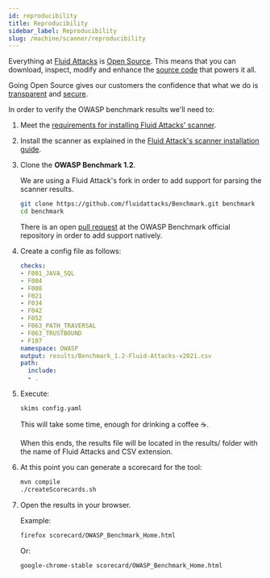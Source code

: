 ```yaml
---
id: reproducibility
title: Reproducibility
sidebar_label: Reproducibility
slug: /machine/scanner/reproducibility
---
```


Everything at [Fluid Attacks](https://fluidattacks.com)
is [Open Source](https://opensource.com/resources/what-open-source).
This means that you can download, inspect, modify
and enhance the [source code](https://gitlab.com/fluidattacks/product)
that powers it all.

Going Open Source
gives our customers the confidence
that what we do is [transparent](https://fluidattacks.com/about-us/values/)
and [secure](https://fluidattacks.com/security/).

In order to verify the OWASP benchmark results we'll need to:
1.  Meet the
    [requirements for installing Fluid Attacks' scanner](/machine/scanner/plans/foss#requirements).

1.  Install the scanner as explained in the
    [Fluid Attack's scanner installation guide](/machine/scanner/plans/foss#installing).

1.  Clone the **OWASP Benchmark 1.2**.

    We are using a Fluid Attack's fork in order to add support
    for parsing the scanner results.

    ```bash
    git clone https://github.com/fluidattacks/Benchmark.git benchmark
    cd benchmark
    ```

    There is an open [pull request](https://github.com/OWASP/Benchmark/pull/146)
    at the OWASP Benchmark official repository
    in order to add support natively.

1.  Create a config file as follows:

    ```yaml title="config.yaml"
    checks:
    - F001_JAVA_SQL
    - F004
    - F008
    - F021
    - F034
    - F042
    - F052
    - F063_PATH_TRAVERSAL
    - F063_TRUSTBOUND
    - F107
    namespace: OWASP
    output: results/Benchmark_1.2-Fluid-Attacks-v2021.csv
    path:
      include:
      - .
    ```

1.  Execute:

    ```bash
    skims config.yaml
    ```

    This will take some time,
    enough for drinking a coffee &#x2615;.

    When this ends,
    the results file will be located in the results/ folder
    with the name of Fluid Attacks and CSV extension.

1.  At this point you can generate a scorecard for the tool:

    ```bash
    mvn compile
    ./createScorecards.sh
    ```

1.  Open the results in your browser.

    Example:
    ```bash
    firefox scorecard/OWASP_Benchmark_Home.html
    ```

    Or:

    ```bash
    google-chrome-stable scorecard/OWASP_Benchmark_Home.html
    ```
